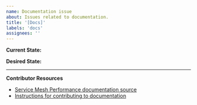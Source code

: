 ```yaml
---
name: Documentation issue
about: Issues related to documentation.
title: '[Docs]'
labels: 'docs'
assignees: ''
---
```

**Current State:**


**Desired State:**


---
**Contributor Resources**
- [Service Mesh Performance documentation source](https://github.com/layer5io/service-mesh-performance/tree/master/docs)
- [Instructions for contributing to documentation](https://github.com/layer5io/service-mesh-performance/blob/master/CONTRIBUTING.md#documentation-contribution-flow)
